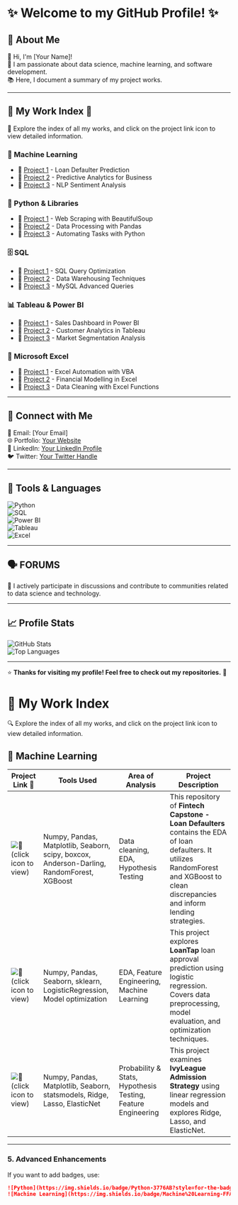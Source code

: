 # ✨ Welcome to my GitHub Profile! ✨

## 📖 About Me  
👋 Hi, I'm [Your Name]!  
📌 I am passionate about data science, machine learning, and software development.  
📚 Here, I document a summary of my project works.

---

## 📂 My Work Index 📂  
📌 Explore the index of all my works, and click on the project link icon to view detailed information.

### 🧠 Machine Learning  
- 🔗 [Project 1](#) - Loan Defaulter Prediction  
- 🔗 [Project 2](#) - Predictive Analytics for Business  
- 🔗 [Project 3](#) - NLP Sentiment Analysis  

### 🐍 Python & Libraries  
- 🔗 [Project 1](#) - Web Scraping with BeautifulSoup  
- 🔗 [Project 2](#) - Data Processing with Pandas  
- 🔗 [Project 3](#) - Automating Tasks with Python  

### 🗄 SQL  
- 🔗 [Project 1](#) - SQL Query Optimization  
- 🔗 [Project 2](#) - Data Warehousing Techniques  
- 🔗 [Project 3](#) - MySQL Advanced Queries  

### 📊 Tableau & Power BI  
- 🔗 [Project 1](#) - Sales Dashboard in Power BI  
- 🔗 [Project 2](#) - Customer Analytics in Tableau  
- 🔗 [Project 3](#) - Market Segmentation Analysis  

### 📗 Microsoft Excel  
- 🔗 [Project 1](#) - Excel Automation with VBA  
- 🔗 [Project 2](#) - Financial Modelling in Excel  
- 🔗 [Project 3](#) - Data Cleaning with Excel Functions  

---

## 🤝 Connect with Me  
📧 Email: [Your Email]  
🌐 Portfolio: [Your Website](#)  
🔗 LinkedIn: [Your LinkedIn Profile](#)  
🐦 Twitter: [Your Twitter Handle](#)  

---

## 📌 Tools & Languages  
![Python](https://img.shields.io/badge/Python-3776AB?style=for-the-badge&logo=python&logoColor=white)  
![SQL](https://img.shields.io/badge/SQL-4479A1?style=for-the-badge&logo=mysql&logoColor=white)  
![Power BI](https://img.shields.io/badge/PowerBI-F2C811?style=for-the-badge&logo=powerbi&logoColor=black)  
![Tableau](https://img.shields.io/badge/Tableau-E97627?style=for-the-badge&logo=tableau&logoColor=white)  
![Excel](https://img.shields.io/badge/Excel-217346?style=for-the-badge&logo=microsoft-excel&logoColor=white)  

---

## 🗣 FORUMS  
💬 I actively participate in discussions and contribute to communities related to data science and technology.

---

## 📈 Profile Stats  
![GitHub Stats](https://github-readme-stats.vercel.app/api?username=yourgithubusername&show_icons=true&theme=radical)  
![Top Languages](https://github-readme-stats.vercel.app/api/top-langs/?username=yourgithubusername&layout=compact&theme=radical)  

---

⭐ **Thanks for visiting my profile! Feel free to check out my repositories.** 🚀


# 📌 My Work Index

🔍 Explore the index of all my works, and click on the project link icon to view detailed information.

## 🧠 Machine Learning

| Project Link 📌 | Tools Used | Area of Analysis | Project Description |
|---------------|------------|------------------|----------------------|
| ![🔗](link-to-your-project) (click icon to view) | Numpy, Pandas, Matplotlib, Seaborn, scipy, boxcox, Anderson-Darling, RandomForest, XGBoost | Data cleaning, EDA, Hypothesis Testing | This repository of **Fintech Capstone - Loan Defaulters** contains the EDA of loan defaulters. It utilizes RandomForest and XGBoost to clean discrepancies and inform lending strategies. |
| ![🔗](link-to-your-project) (click icon to view) | Numpy, Pandas, Seaborn, sklearn, LogisticRegression, Model optimization | EDA, Feature Engineering, Machine Learning | This project explores **LoanTap** loan approval prediction using logistic regression. Covers data preprocessing, model evaluation, and optimization techniques. |
| ![🔗](link-to-your-project) (click icon to view) | Numpy, Pandas, Matplotlib, Seaborn, statsmodels, Ridge, Lasso, ElasticNet | Probability & Stats, Hypothesis Testing, Feature Engineering | This project examines **IvyLeague Admission Strategy** using linear regression models and explores Ridge, Lasso, and ElasticNet. |


---

### **5. Advanced Enhancements**
If you want to add badges, use:

```md
![Python](https://img.shields.io/badge/Python-3776AB?style=for-the-badge&logo=python&logoColor=white)
![Machine Learning](https://img.shields.io/badge/Machine%20Learning-FFA500?style=for-the-badge)



